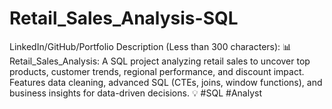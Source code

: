 # Retail_Sales_Analysis-SQL
LinkedIn/GitHub/Portfolio Description (Less than 300 characters): 📊 Retail_Sales_Analysis: A SQL project analyzing retail sales to uncover top products, customer trends, regional performance, and discount impact. Features data cleaning, advanced SQL (CTEs, joins, window functions), and business insights for data-driven decisions. 💡 #SQL #Analyst
